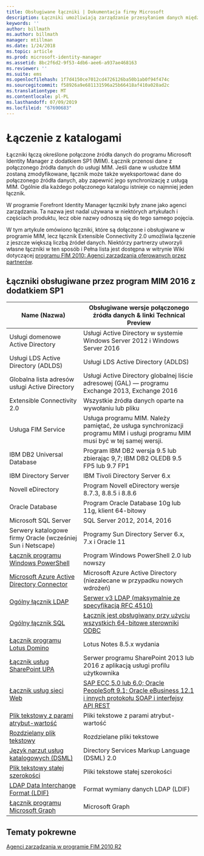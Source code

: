 ```yaml
---
title: Obsługiwane łączniki | Dokumentacja firmy Microsoft
description: Łączniki umożliwiają zarządzanie przesyłaniem danych między usługą MIM i z połączonych źródeł danych.
keywords: ''
author: billmath
ms.author: billmath
manager: mtillman
ms.date: 1/24/2018
ms.topic: article
ms.prod: microsoft-identity-manager
ms.assetid: 8bc2f6d2-9f53-4db6-aee6-a937ae468163
ms.reviewer: ''
ms.suite: ems
ms.openlocfilehash: 1f7d4150ce7012cd4726126ba50b1ab0f94f474c
ms.sourcegitcommit: f58926a9e681131596a25b66418af410a028ad2c
ms.translationtype: MT
ms.contentlocale: pl-PL
ms.lasthandoff: 07/09/2019
ms.locfileid: "67690683"
---
```

# <a name="connect-to-your-directories"></a>Łączenie z katalogami

Łączniki łączą określone połączone źródła danych do programu Microsoft Identity Manager z dodatkiem SP1 (MIM). Łącznik przenosi dane z połączonego źródła danych do usługi MIM. Jeśli dane w usłudze MIM zostaną zmodyfikowane, łącznik może także wyeksportować dane do połączonego źródła danych, aby zapewnić jego synchronizację z usługą MIM. Ogólnie dla każdego połączonego katalogu istnieje co najmniej jeden łącznik.

W programie Forefront Identity Manager łączniki były znane jako agenci zarządzania. Ta nazwa jest nadal używana w niektórych artykułach i częściach produktu, lecz obie nazwy odnoszą się do tego samego pojęcia.

W tym artykule omówiono łączniki, które są dołączone i obsługiwane w programie MIM, lecz łącznik Extensible Connectivity 2.0 umożliwia łączenie z jeszcze większą liczbą źródeł danych. Niektórzy partnerzy utworzyli własne łączniki w ten sposób i Pełna lista jest dostępna w witrynie Wiki dotyczącej [programu FIM 2010: Agenci zarządzania oferowanych przez partnerów](http://social.technet.microsoft.com/wiki/contents/articles/1589.fim-2010-management-agents-from-partners.aspx).

## <a name="supported-connectors-in-mim-2016-sp1"></a>Łączniki obsługiwane przez program MIM 2016 z dodatkiem SP1

| Name (Nazwa) | Obsługiwane wersje połączonego źródła danych & linki Technical Preview |
| ---- | ----------------------------------------------- |
| Usługi domenowe Active Directory | Usługi Active Directory w systemie Windows Server 2012 i Windows Server 2016 |
| Usługi LDS Active Directory (ADLDS) | Usługi LDS Active Directory (ADLDS) |
| Globalna lista adresów usługi Active Directory | Usługi Active Directory globalnej liście adresowej (GAL) — programu Exchange 2013, Exchange 2016 |
| Extensible Connectivity 2.0 | Wszystkie źródła danych oparte na wywołaniu lub pliku |
| Usługa FIM Service | Usługa programu MIM. Należy pamiętać, że usługa synchronizacji programu MIM i usługi programu MIM musi być w tej samej wersji. |
| IBM DB2 Universal Database | Program IBM DB2 wersja 9.5 lub zbierając 9,7; IBM DB2 OLEDB 9.5 FP5 lub 9.7 FP1 |
| IBM Directory Server | IBM Tivoli Directory Server 6.x |
| Novell eDirectory | Program Novell eDirectory wersje 8.7.3, 8.8.5 i 8.8.6 |
| Oracle Database | Program Oracle Database 10g lub 11g, klient 64-bitowy |
| Microsoft SQL Server | SQL Server 2012, 2014, 2016 |
| Serwery katalogowe firmy Oracle (wcześniej Sun i Netscape) | Programy Sun Directory Server 6.x, 7.x i Oracle 11 |
| [Łącznik programu Windows PowerShell](https://msdn.microsoft.com/library/dn640417.aspx) | Program Windows PowerShell 2.0 lub nowszy |
| [Microsoft Azure Active Directory Connector](https://msdn.microsoft.com/library/dn511001.aspx) | Microsoft Azure Active Directory (niezalecane w przypadku nowych wdrożeń) |
| [Ogólny łącznik LDAP](https://msdn.microsoft.com/library/dn510997.aspx) | [Serwer v3 LDAP (maksymalnie ze specyfikacją RFC 4510)](reference/microsoft-identity-manager-2016-connector-genericldap.md#overview-of-the-generic-ldap-connector) |
| [Ogólny łącznik SQL](reference/microsoft-identity-manager-2016-connector-genericsql.md) | [Łącznik jest obsługiwany przy użyciu wszystkich 64-bitowe sterowniki ODBC](reference/microsoft-identity-manager-2016-connector-genericsql.md#overview-of-the-generic-sql-connector) |
| [Łącznik programu Lotus Domino](https://msdn.microsoft.com/library/hh859750.aspx) | Lotus Notes 8.5.x wydania |
| [Łącznik usług SharePoint UPA](https://msdn.microsoft.com/library/dn511003.aspx) | Serwer programu SharePoint 2013 lub 2016 z aplikacją usługi profilu użytkownika |
| [Łącznik usług sieci Web](https://www.microsoft.com/en-us/download/details.aspx?id=51495) | [SAP ECC 5.0 lub 6.0; Oracle PeopleSoft 9.1; Oracle eBusiness 12.1 i innych protokołu SOAP i interfejsy API REST](https://docs.microsoft.com/microsoft-identity-manager/reference/microsoft-identity-manager-2016-ma-ws) |
| [Plik tekstowy z parami atrybut-wartość](https://technet.microsoft.com/library/cc708644(v=ws.10).aspx) | Pliki tekstowe z parami atrybut-wartość |
| [Rozdzielany plik tekstowy](https://technet.microsoft.com/library/cc720612(v=ws.10).aspx) | Rozdzielane pliki tekstowe |
| [Język narzut usług katalogowych (DSML)](https://technet.microsoft.com/library/cc720660(v=ws.10).aspx) | Directory Services Markup Language (DSML) 2.0 |
| [Plik tekstowy stałej szerokości](https://technet.microsoft.com/library/cc720633(v=ws.10).aspx) | Pliki tekstowe stałej szerokości |
| [LDAP Data Interchange Format (LDIF)](https://technet.microsoft.com/library/cc708662(v=ws.10).aspx) | Format wymiany danych LDAP (LDIF) |
| [Łącznik programu Microsoft Graph](microsoft-identity-manager-2016-connector-graph.md) | Microsoft Graph |

## <a name="related-topics"></a>Tematy pokrewne

[Agenci zarządzania w programie FIM 2010 R2](https://technet.microsoft.com/library/jj133885.aspx)

